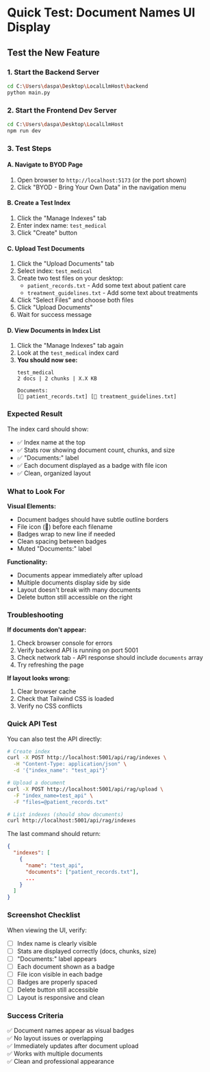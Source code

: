 # Quick Test: Document Names UI Display

## Test the New Feature

### 1. Start the Backend Server
```bash
cd C:\Users\daspa\Desktop\LocalLlmHost\backend
python main.py
```

### 2. Start the Frontend Dev Server
```bash
cd C:\Users\daspa\Desktop\LocalLlmHost
npm run dev
```

### 3. Test Steps

#### A. Navigate to BYOD Page
1. Open browser to `http://localhost:5173` (or the port shown)
2. Click "BYOD - Bring Your Own Data" in the navigation menu

#### B. Create a Test Index
1. Click the "Manage Indexes" tab
2. Enter index name: `test_medical`
3. Click "Create" button

#### C. Upload Test Documents
1. Click the "Upload Documents" tab
2. Select index: `test_medical`
3. Create two test files on your desktop:
   - `patient_records.txt` - Add some text about patient care
   - `treatment_guidelines.txt` - Add some text about treatments
4. Click "Select Files" and choose both files
5. Click "Upload Documents"
6. Wait for success message

#### D. View Documents in Index List
1. Click the "Manage Indexes" tab again
2. Look at the `test_medical` index card
3. **You should now see:**
   ```
   test_medical
   2 docs | 2 chunks | X.X KB
   
   Documents:
   [📄 patient_records.txt] [📄 treatment_guidelines.txt]
   ```

### Expected Result

The index card should show:
- ✅ Index name at the top
- ✅ Stats row showing document count, chunks, and size
- ✅ "Documents:" label
- ✅ Each document displayed as a badge with file icon
- ✅ Clean, organized layout

### What to Look For

**Visual Elements:**
- Document badges should have subtle outline borders
- File icon (📄) before each filename
- Badges wrap to new line if needed
- Clean spacing between badges
- Muted "Documents:" label

**Functionality:**
- Documents appear immediately after upload
- Multiple documents display side by side
- Layout doesn't break with many documents
- Delete button still accessible on the right

### Troubleshooting

**If documents don't appear:**
1. Check browser console for errors
2. Verify backend API is running on port 5001
3. Check network tab - API response should include `documents` array
4. Try refreshing the page

**If layout looks wrong:**
1. Clear browser cache
2. Check that Tailwind CSS is loaded
3. Verify no CSS conflicts

### Quick API Test

You can also test the API directly:
```bash
# Create index
curl -X POST http://localhost:5001/api/rag/indexes \
  -H "Content-Type: application/json" \
  -d '{"index_name": "test_api"}'

# Upload a document
curl -X POST http://localhost:5001/api/rag/upload \
  -F "index_name=test_api" \
  -F "files=@patient_records.txt"

# List indexes (should show documents)
curl http://localhost:5001/api/rag/indexes
```

The last command should return:
```json
{
  "indexes": [
    {
      "name": "test_api",
      "documents": ["patient_records.txt"],
      ...
    }
  ]
}
```

### Screenshot Checklist

When viewing the UI, verify:
- [ ] Index name is clearly visible
- [ ] Stats are displayed correctly (docs, chunks, size)
- [ ] "Documents:" label appears
- [ ] Each document shown as a badge
- [ ] File icon visible in each badge
- [ ] Badges are properly spaced
- [ ] Delete button still accessible
- [ ] Layout is responsive and clean

### Success Criteria

✅ Document names appear as visual badges  
✅ No layout issues or overlapping  
✅ Immediately updates after document upload  
✅ Works with multiple documents  
✅ Clean and professional appearance  
